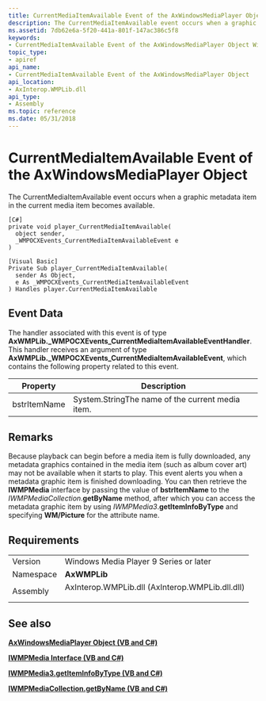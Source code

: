 ```yaml
---
title: CurrentMediaItemAvailable Event of the AxWindowsMediaPlayer Object
description: The CurrentMediaItemAvailable event occurs when a graphic metadata item in the current media item becomes available. | CurrentMediaItemAvailable Event of the AxWindowsMediaPlayer Object
ms.assetid: 7db62e6a-5f20-441a-801f-147ac386c5f8
keywords:
- CurrentMediaItemAvailable Event of the AxWindowsMediaPlayer Object Windows Media Player
topic_type:
- apiref
api_name:
- CurrentMediaItemAvailable Event of the AxWindowsMediaPlayer Object
api_location:
- AxInterop.WMPLib.dll
api_type:
- Assembly
ms.topic: reference
ms.date: 05/31/2018
---
```


# CurrentMediaItemAvailable Event of the AxWindowsMediaPlayer Object

The CurrentMediaItemAvailable event occurs when a graphic metadata item in the current media item becomes available.

``` syntax
[C#]
private void player_CurrentMediaItemAvailable(
  object sender,
  _WMPOCXEvents_CurrentMediaItemAvailableEvent e
)

[Visual Basic]
Private Sub player_CurrentMediaItemAvailable(
  sender As Object,  
  e As _WMPOCXEvents_CurrentMediaItemAvailableEvent
) Handles player.CurrentMediaItemAvailable
```

## Event Data

The handler associated with this event is of type **AxWMPLib.\_WMPOCXEvents\_CurrentMediaItemAvailableEventHandler**. This handler receives an argument of type **AxWMPLib.\_WMPOCXEvents\_CurrentMediaItemAvailableEvent**, which contains the following property related to this event.



| Property     | Description                                                 |
|--------------|-------------------------------------------------------------|
| bstrItemName | System.StringThe name of the current media item.<br/> |



 

## Remarks

Because playback can begin before a media item is fully downloaded, any metadata graphics contained in the media item (such as album cover art) may not be available when it starts to play. This event alerts you when a metadata graphic item is finished downloading. You can then retrieve the **IWMPMedia** interface by passing the value of **bstrItemName** to the *IWMPMediaCollection*.**getByName** method, after which you can access the metadata graphic item by using *IWMPMedia3*.**getItemInfoByType** and specifying **WM/Picture** for the attribute name.

## Requirements



|                      |                                                                                                                            |
|----------------------|----------------------------------------------------------------------------------------------------------------------------|
| Version<br/>   | Windows Media Player 9 Series or later<br/>                                                                          |
| Namespace<br/> | **AxWMPLib**<br/>                                                                                                    |
| Assembly<br/>  | <dl> <dt>AxInterop.WMPLib.dll (AxInterop.WMPLib.dll.dll)</dt> </dl> |



## See also

<dl> <dt>

[**AxWindowsMediaPlayer Object (VB and C#)**](axwindowsmediaplayer-object--vb-and-c.md)
</dt> <dt>

[**IWMPMedia Interface (VB and C#)**](iwmpmedia--vb-and-c.md)
</dt> <dt>

[**IWMPMedia3.getItemInfoByType (VB and C#)**](wmplibiwmpmedia3-iwmpmedia3-getiteminfobytype--vb-and-c.md)
</dt> <dt>

[**IWMPMediaCollection.getByName (VB and C#)**](wmplibiwmpmediacollection-iwmpmediacollection-getbyname--vb-and-c.md)
</dt> </dl>

 

 





